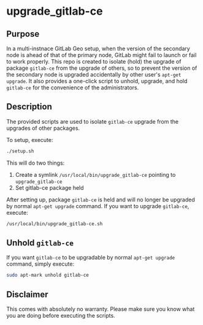 # upgrade_gitlab-ce


## Purpose
In a multi-instnace GitLab Geo setup, when the version of the secondary node is ahead of that of the primary node, GitLab might fail to launch or fail to work properly.
This repo is created to isolate (hold) the upgrade of package `gitlab-ce` from the upgrade of others, so to prevent the version of the secondary node is upgraded accidentally by other user's `apt-get upgrade`.
It also provides a one-click script to unhold, upgrade, and hold `gitlab-ce` for the convenience of the administrators.

## Description

The provided scripts are used to isolate `gitlab-ce` upgrade from the upgrades of other packages.

To setup, execute:
```bash
./setup.sh

```
This will do two things: 

1. Create a symlink `/usr/local/bin/upgrade_gitlab-ce` pointing to `upgrade_gitlab-ce`
2. Set gitlab-ce package held

After setting up, package `gitlab-ce` is held and will no longer be upgraded by normal `apt-get upgrade` command.
If you want to upgrade `gitlab-ce`, execute:
```bash
/usr/local/bin/upgrade_gitlab-ce.sh
```


## Unhold `gitlab-ce`
If you want `gitlab-ce` to be upgradable by normal `apt-get upgrade` command, simply execute:
```bash
sudo apt-mark unhold gitlab-ce
```


## Disclaimer
This comes with absolutely no warranty. Please make sure you know what you are doing before executing the scripts.
